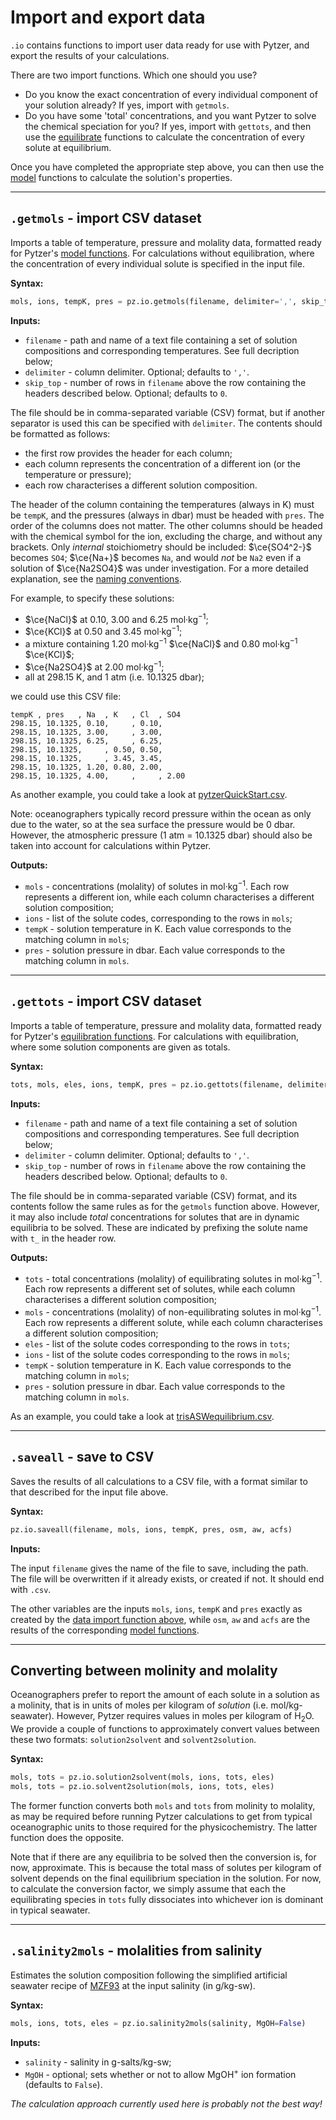 # Import and export data

`.io` contains functions to import user data ready for use with Pytzer, and export the results of your calculations.

There are two import functions. Which one should you use?

  * Do you know the exact concentration of every individual component of your solution already? If yes, import with `getmols`.
  * Do you have some 'total' concentrations, and you want Pytzer to solve the chemical speciation for you? If yes, import with `gettots`, and then use the [equilibrate](../equilibrate) functions to calculate the concentration of every solute at equilibrium.

Once you have completed the appropriate step above, you can then use the [model](../model) functions to calculate the solution's properties.

---

## `.getmols` - import CSV dataset

Imports a table of temperature, pressure and molality data, formatted ready for Pytzer's [model functions](../model). For calculations without equilibration, where the concentration of every individual solute is specified in the input file.

**Syntax:**

```python
mols, ions, tempK, pres = pz.io.getmols(filename, delimiter=',', skip_top=0)
```

**Inputs:**

  * `filename` - path and name of a text file containing a set of solution compositions and corresponding temperatures. See full decription below;
  * `delimiter` - column delimiter. Optional; defaults to `','`.
  * `skip_top` - number of rows in `filename` above the row containing the headers described below. Optional; defaults to `0`.

The file should be in comma-separated variable (CSV) format, but if another separator is used this can be specified with `delimiter`. The contents should be formatted as follows:

  * the first row provides the header for each column;
  * each column represents the concentration of a different ion (or the temperature or pressure);
  * each row characterises a different solution composition.

The header of the column containing the temperatures (always in K) must be `tempK`, and the pressures (always in dbar) must be headed with `pres`. The order of the columns does not matter. The other columns should be headed with the chemical symbol for the ion, excluding the charge, and without any brackets. Only *internal* stoichiometry should be included: $\ce{SO4^2-}$ becomes `SO4`; $\ce{Na+}$ becomes `Na`, and would *not* be `Na2` even if a solution of $\ce{Na2SO4}$ was under investigation. For a more detailed explanation, see the [naming conventions](../../name-conventions).

For example, to specify these solutions:

  * $\ce{NaCl}$ at 0.10, 3.00 and 6.25 mol·kg<sup>−1</sup>;
  * $\ce{KCl}$ at 0.50 and 3.45 mol·kg<sup>−1</sup>;
  * a mixture containing 1.20 mol·kg<sup>−1</sup> $\ce{NaCl}$ and 0.80 mol·kg<sup>−1</sup> $\ce{KCl}$;
  * $\ce{Na2SO4}$ at 2.00 mol·kg<sup>−1</sup>;
  * all at 298.15 K, and 1 atm (i.e. 10.1325 dbar);

we could use this CSV file:

```text
tempK , pres   , Na  , K   , Cl  , SO4
298.15, 10.1325, 0.10,     , 0.10,
298.15, 10.1325, 3.00,     , 3.00,
298.15, 10.1325, 6.25,     , 6.25,
298.15, 10.1325,     , 0.50, 0.50,
298.15, 10.1325,     , 3.45, 3.45,
298.15, 10.1325, 1.20, 0.80, 2.00,
298.15, 10.1325, 4.00,     ,     , 2.00
```

As another example, you could take a look at [pytzerQuickStart.csv](https://raw.githubusercontent.com/mvdh7/pytzer/master/testfiles/pytzerQuickStart.csv).

Note: oceanographers typically record pressure within the ocean as only due to the water, so at the sea surface the pressure would be 0 dbar. However, the atmospheric pressure (1 atm = 10.1325 dbar) should also be taken into account for calculations within Pytzer.

**Outputs:**

  * `mols` - concentrations (molality) of solutes in mol·kg<sup>−1</sup>. Each row represents a different ion, while each column characterises a different solution composition;
  * `ions` - list of the solute codes, corresponding to the rows in `mols`;
  * `tempK` - solution temperature in K. Each value corresponds to the matching column in `mols`;
  * `pres` - solution pressure in dbar. Each value corresponds to the matching column in `mols`.

---

## `.gettots` - import CSV dataset

Imports a table of temperature, pressure and molality data, formatted ready for Pytzer's [equilibration functions](../equilibrate). For calculations with equilibration, where some solution components are given as totals.

**Syntax:**

```python
tots, mols, eles, ions, tempK, pres = pz.io.gettots(filename, delimiter=',', skip_top=0)
```

**Inputs:**

  * `filename` - path and name of a text file containing a set of solution compositions and corresponding temperatures. See full decription below;
  * `delimiter` - column delimiter. Optional; defaults to `','`.
  * `skip_top` - number of rows in `filename` above the row containing the headers described below. Optional; defaults to `0`.

The file should be in comma-separated variable (CSV) format, and its contents follow the same rules as for the `getmols` function above. However, it may also include *total* concentrations for solutes that are in dynamic equilibria to be solved. These are indicated by prefixing the solute name with `t_` in the header row.

**Outputs:**

  * `tots` - total concentrations (molality) of equilibrating solutes in mol·kg<sup>−1</sup>. Each row represents a different set of solutes, while each column characterises a different solution composition;
  * `mols` - concentrations (molality) of non-equilibrating solutes in mol·kg<sup>−1</sup>. Each row represents a different solute, while each column characterises a different solution composition;
  * `eles` - list of the solute codes corresponding to the rows in `tots`;
  * `ions` - list of the solute codes corresponding to the rows in `mols`;
  * `tempK` - solution temperature in K. Each value corresponds to the matching column in `mols`;
  * `pres` - solution pressure in dbar. Each value corresponds to the matching column in `mols`.

As an example, you could take a look at [trisASWequilibrium.csv](https://raw.githubusercontent.com/mvdh7/pytzer/master/testfiles/trisASWequilibrium.csv).

---

## `.saveall` - save to CSV

Saves the results of all calculations to a CSV file, with a format similar to that described for the input file above.

**Syntax:**

```python
pz.io.saveall(filename, mols, ions, tempK, pres, osm, aw, acfs)
```

**Inputs:**

The input `filename` gives the name of the file to save, including the path. The file will be overwritten if it already exists, or created if not. It should end with `.csv`.

The other variables are the inputs `mols`, `ions`, `tempK` and `pres` exactly as created by the [data import function above](#getmols-import-csv-dataset), while `osm`, `aw` and `acfs` are the results of the corresponding [model functions](../model).

---

## Converting between molinity and molality

Oceanographers prefer to report the amount of each solute in a solution as a molinity, that is in units of moles per kilogram of *solution* (i.e. mol/kg-seawater). However, Pytzer requires values in moles per kilogram of H<sub>2</sub>O. We provide a couple of functions to approximately convert values between these two formats: `solution2solvent` and `solvent2solution`.

**Syntax:**

```python
mols, tots = pz.io.solution2solvent(mols, ions, tots, eles)
mols, tots = pz.io.solvent2solution(mols, ions, tots, eles)
```

The former function converts both `mols` and `tots` from molinity to molality, as may be required before running Pytzer calculations to get from typical oceanographic units to those required for the physicochemistry. The latter function does the opposite.

Note that if there are any equilibria to be solved then the conversion is, for now, approximate. This is because the total mass of solutes per kilogram of solvent depends on the final equilibrium speciation in the solution. For now, to calculate the conversion factor, we simply assume that each the equilibrating species in `tots` fully dissociates into whichever ion is dominant in typical seawater.

---

## `.salinity2mols` - molalities from salinity

Estimates the solution composition following the simplified artificial seawater recipe of [MZF93](../../refs/#m) at the input salinity (in g/kg-sw).

**Syntax:**

```python
mols, ions, tots, eles = pz.io.salinity2mols(salinity, MgOH=False)
```

**Inputs:**

  * `salinity` - salinity in g-salts/kg-sw;
  * `MgOH` - optional; sets whether or not to allow MgOH<sup>+</sup> ion formation (defaults to `False`).

*The calculation approach currently used here is probably not the best way!*
